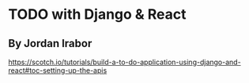 # TODO with Django & React

## By Jordan Irabor

https://scotch.io/tutorials/build-a-to-do-application-using-django-and-react#toc-setting-up-the-apis